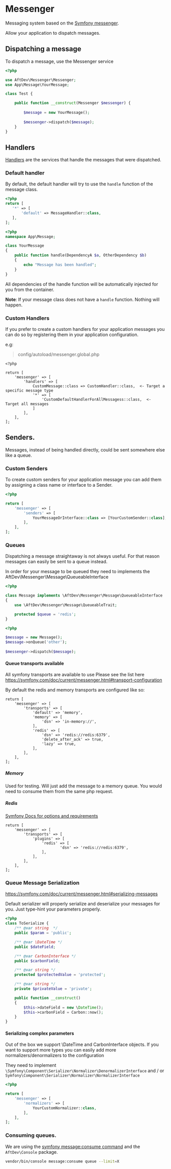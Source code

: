# Messenger

Messaging system based on the [Symfony messenger](https://symfony.com/doc/current/components/messenger.html). 

Allow your application to dispatch messages.

## Dispatching a message

To dispatch a message, use the Messenger service

```php
<?php

use AftDev\Messenger\Messenger;
use App\Message\YourMessage;

class Test {

	public function __construct(Messenger $messenger) { 
	
		$message = new YourMessage();
		
		$messenger->dispatch($message);
	}
}
```

## Handlers

[Handlers](https://symfony.com/doc/current/components/messenger.html#handlers) are the services that handle the messages that were dispatched. 

### Default handler

By default, the default handler will try to use the `handle` function of the message class. 

```php
<?php
return [
   '*' => [
       'default' => MessageHandler::class,
   ],
];
```

```php
<?php 
namespace App\Message;

class YourMessage 
{
	public function handle(DependencyA $a, OtherDependency $b)
	{
		echo "Message has been handled";
	}
}
```

All dependencies of the handle function will be automatically injected for you from the container.

**Note**: If your message class does not have a `handle` function. Nothing will happen.

### Custom Handlers

If you prefer to create a custom handlers for your application messages you can do so by registering them in your application configuration.

e.g:

> config/autoload/messenger.global.php

```
<?php

return [
	'messenger' => [
		'handlers' => [
			CustomMessage::class => CustomHandler::class,  <- Target a specific message type
			'*' => [
				'CustomDefaultHandlerForAllMessagess::class,  <- Target all messages
			]
		],
	],
];
```

## Senders.

Messages, instead of being handled directly, could be sent somewhere else like a queue.

### Custom Senders

To create custom senders for your application message you can add them by assigning a class name or interface to a Sender.

```php
<?php

return [
	'messenger' => [
		'senders' => [
			YourMessageOrInterface::class => [YourCustomSender::class],
		],
	],
];
```

### Queues

Dispatching a message straightaway is not always useful. For that reason messages can easily be sent to a queue instead.

In order for your message to be queued they need to implements the AftDev\Messenger\Message\QueueableInterface

```php
<?php

class Message implements \AftDev\Messenger\Message\QueueableInterface
{
    use \AftDev\Messenger\Message\QueueableTrait;

	protected $queue = 'redis';
}
```

```php
<?php 

$message = new Message();
$message->onQueue('other');
	
$messenger->dispatch($message);

```

#### Queue transports available

All symfony transports are available to use 
Please see the list here https://symfony.com/doc/current/messenger.html#transport-configuration

By default the redis and memory transports are configured like so:

```
return [
	'messenger' => [
		'transports' => [
            'default' => 'memory',
            'memory' => [
                'dsn' => 'in-memory://',
            ],
            'redis' => [
                'dsn' => 'redis://redis:6379',
                'delete_after_ack' => true,
                'lazy' => true,
            ],
		],
	],
];
```

##### Memory

Used for testing. Will just add the message to a memory queue. You would need to consume them from the same php request.

##### Redis

[Symfony Docs for options and requirements](https://symfony.com/doc/current/messenger.html#redis-transport)

```
return [
	'messenger' => [
		'transports' => [
            'plugins' => [
                'redis' => [
                		'dsn' => 'redis://redis:6379',
                ],
            ],
		],
	],
];
```

### Queue Message Serialization
https://symfony.com/doc/current/messenger.html#serializing-messages

Default serializer will properly serialize and deserialize your messages for you.
Just type-hint your parameters properly.

```php
<?php
class ToSerialize {
    /** @var string  */
    public $param = 'public';

    /** @var \DateTime */
    public $dateField;

    /** @var CarbonInterface */
    public $carbonField;

    /** @var string */
    protected $protectedValue = 'protected';

    /** @var string */
    private $privateValue = 'private';

    public function __construct()
    {
        $this->dateField = new \DateTime();
        $this->carbonField = Carbon::now();
    }
}
```

#### Serializing complex parameters

Out of the box we support \DateTime and CarbonInterface objects.
If you want to support more types you can easily add more normalizers/denormalizers to the configuration

They need to implement `\Symfony\Component\Serializer\Normalizer\DenormalizerInterface` and / or 
`Symfony\Component\Serializer\Normalizer\NormalizerInterface`

```php
<?php

return [
    'messenger' => [
        'normalizers' => [
            YourCustomNormalizer::class,
        ],
    ],
];
```

### Consuming queues.

We are using the [symfony message:consume command](https://symfony.com/doc/current/messenger.html#consuming-messages-running-the-worker) and the `AftDev\Console` package.

```bash
vendor/bin/console message:consume queue --limit=X
```
